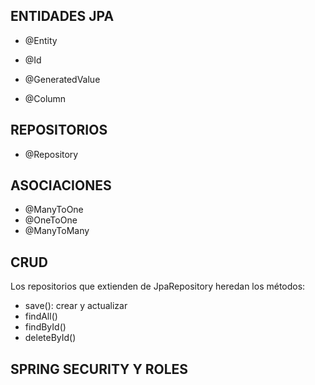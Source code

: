 

## ENTIDADES JPA

* @Entity

* @Id
* @GeneratedValue

* @Column

## REPOSITORIOS
* @Repository

## ASOCIACIONES

* @ManyToOne
* @OneToOne
* @ManyToMany

## CRUD

Los repositorios que extienden de JpaRepository heredan los métodos:

* save(): crear y actualizar
* findAll()
* findById()
* deleteById()

## SPRING SECURITY Y ROLES

